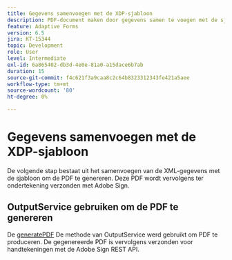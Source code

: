```yaml
---
title: Gegevens samenvoegen met de XDP-sjabloon
description: PDF-document maken door gegevens samen te voegen met de sjabloon
feature: Adaptive Forms
version: 6.5
jira: KT-15344
topic: Development
role: User
level: Intermediate
exl-id: 6a865402-db3d-4e0e-81a0-a15dace6b7ab
duration: 15
source-git-commit: f4c621f3a9caa8c2c64b8323312343fe421a5aee
workflow-type: tm+mt
source-wordcount: '80'
ht-degree: 0%

---
```


# Gegevens samenvoegen met de XDP-sjabloon

De volgende stap bestaat uit het samenvoegen van de XML-gegevens met de sjabloon om de PDF te genereren. Deze PDF wordt vervolgens ter ondertekening verzonden met Adobe Sign.

## OutputService gebruiken om de PDF te genereren

De [generatePDF](https://developer.adobe.com/experience-manager/reference-materials/6-5/forms/javadocs/com/adobe/fd/output/api/OutputService.html#generatePDFOutput-com.adobe.aemfd.docmanager.Document-com.adobe.aemfd.docmanager.Document-com.adobe.fd.output.api.PDFOutputOptions-) De methode van OutputService werd gebruikt om PDF te produceren.
De gegenereerde PDF is vervolgens verzonden voor handtekeningen met de Adobe Sign REST API.
